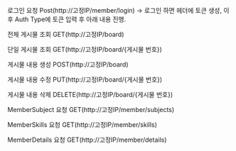 로그인 요청
Post(http://고정IP/member/login) -> 로그인 하면 헤더에 토큰 생성, 이후 Auth Type에 토큰 입력 후 아래 내용 진행.

전체 게시물 조회
GET(http://고정IP/board)

단일 게시물 조회
GET(http://고정IP/board/{게시물 번호})

게시물 내용 생성
POST(http://고정IP/board)

게시물 내용 수정
PUT(http://고정IP/board/{게시물 번호})

게시물 내용 삭제
DELETE(http://고정IP/board/{게시물 번호})

MemberSubject 요청
GET(http://고정IP/member/subjects)

MemberSkills 요청
GET(http://고정IP/member/skills)

MemberDetails 요청
GET(http://고정IP/member/details)

